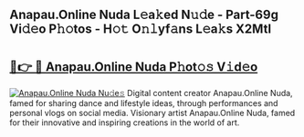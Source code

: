## Anapau.Online Nuda L𝚎a𝚔ed N𝚞𝚍e - Part-69g Vi𝚍𝚎o P𝚑𝚘tos - H𝚘𝚝 O𝚗𝚕yf𝚊ns L𝚎a𝚔s X2Mtl

# <h2><a href="http://kf0r9k4.oniu.top/?m=Anapau.Online+Nuda">🔗👉 🔴 Anapau.Online Nuda P𝚑ot𝚘𝚜 V𝚒d𝚎o</a></h2>

[![Anapau.Online Nuda Nu𝚍e𝚜](https://i.imgur.com/0qMVB7G.gif)](http://kf0r9k4.oniu.top/?m=Anapau.Online+Nuda)
Digital content creator Anapau.Online Nuda, famed for sharing dance and lifestyle ideas, through performances and personal vlogs on social media. Visionary artist Anapau.Online Nuda, famed for their innovative and inspiring creations in the world of art.  
